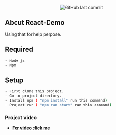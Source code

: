 
<p align="center">
  <img alt="GitHub last commit" src="https://img.shields.io/github/last-commit/ShakilAhmedMunna/react-demo">
</p>

## About React-Demo

Using that for help perpose.

## Required 

```bash
- Node js
- Npm 
```


## Setup 
```bash
- First clone this project.
- Go to project directory. 
- Install npm ( "npm install" run this command)
- Project run ( "npm run start" run this command)
```



### Project video
- **[For video click me](https://www.loom.com/share/c8d1d384c73a4036a8da101353bfa068)**


